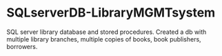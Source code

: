 # SQLserverDB-LibraryMGMTsystem
SQL server library database and stored procedures. Created a db with multiple library branches, multiple copies of books, book publishers, borrowers.
